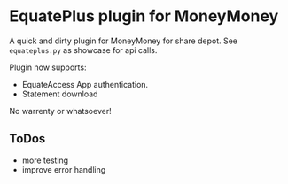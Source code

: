 # EquatePlus plugin for MoneyMoney

A quick and dirty plugin for MoneyMoney for share depot. See `equateplus.py` as showcase for api calls.

Plugin now supports:

* EquateAccess App authentication.
* Statement download

No warrenty or whatsoever!

## ToDos

* more testing
* improve error handling
